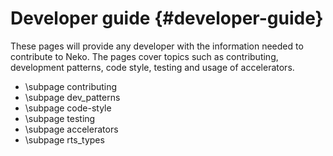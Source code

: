 # Developer guide {#developer-guide}

These pages will provide any developer with the information needed to contribute
to Neko. The pages cover topics such as contributing, development patterns, code
style, testing and usage of accelerators.

- \subpage contributing
- \subpage dev_patterns
- \subpage code-style
- \subpage testing
- \subpage accelerators
- \subpage rts_types
